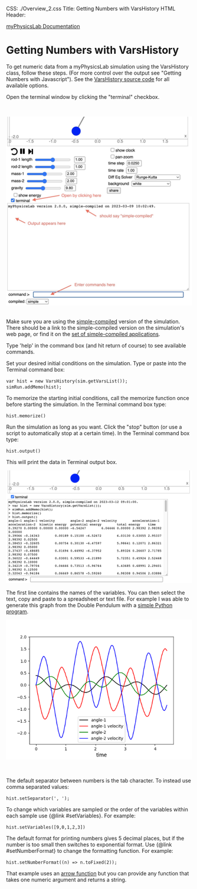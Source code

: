 CSS: ./Overview_2.css
Title: Getting Numbers with VarsHistory
HTML Header: <meta name="viewport" content="width=device-width, initial-scale=1">

[myPhysicsLab Documentation](index.html)

# Getting Numbers with VarsHistory

To get numeric data from a myPhysicsLab simulation using the VarsHistory class, follow these steps. (For more control over the output see "Getting Numbers with Javascript"). See the [VarsHistory source code](https://github.com/myphysicslab/myphysicslab/blob/master/src/lab/graph/VarsHistory.js) for all available options.

Open the terminal window by clicking the "terminal" checkbox.

&nbsp;

<img src='TerminalWindow.jpg'>
&nbsp;

Make sure you are using the [simple-compiled](Building.html#advancedvs.simplecompile)
version of the simulation. There should be a link to the simple-compiled version on the
simulation's web page, or find it on the
[set of simple-compiled applications](https://www.myphysicslab.com/develop/build/index-en.html).

Type 'help' in the command box (and hit return of course) to see available commands.

Set your desired initial conditions on the simulation. Type or paste into the Terminal
command box:

    var hist = new VarsHistory(sim.getVarsList());
    simRun.addMemo(hist); 

To memorize the starting initial conditions, call the memorize function once before starting the simulation. In the Terminal command box type:

    hist.memorize()

Run the simulation as long as you want. Click the "stop" button (or use a script to
automatically stop at a certain time). In the Terminal command box type:

    hist.output() 

This will print the data in Terminal output box. 

<img src='dbl-pendulum-data.png'>

The first line contains the names of the
variables. You can then select the text, copy and paste to a spreadsheet or text file.
For example I was able to generate this graph from the Double Pendulum with a
[simple Python program](dbl-pendulum-graph.html).

<img src='dbl-pendulum-graph.png'>

&nbsp;

The default separator between numbers is the tab character. To instead use comma separated values:

    hist.setSeparator(', ');

To change which variables are sampled or the order of the variables within each sample
use {@link #setVariables}. For example:

    hist.setVariables([9,0,1,2,3])

The default format for printing numbers gives 5 decimal places, but if the number is
too small then switches to exponential format. Use {@link #setNumberFormat} to change
the formatting function. For example:

    hist.setNumberFormat((n) => n.toFixed(2));

That example uses an [arrow function](https://developer.mozilla.org/en-US/docs/Web/JavaScript/Reference/Functions/Arrow_functions)
but you can provide any function that takes one numeric argument and returns a string.
